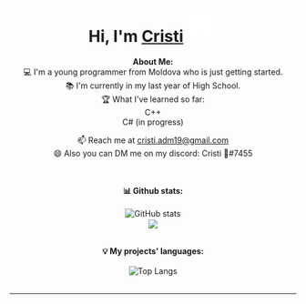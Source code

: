# <h1 align="center">Hi, I'm <a href="https://github.com/UberSilence">Cristi<a><img src="https://github.com/UberSilence/UberSilence/blob/main/wave.gif" width="60px" /></h1>
  
  <div align="center">
<strong>About Me:</strong><br>
💻 I'm a young programmer from Moldova who is just getting started.<br>
📚 I'm currently in my last year of High School.<br>
🏆 What I've learned so far:
<br>C++
<br>C# (in progress)
    
📫 Reach me at <a href="cristi.adm19@gmail.com">cristi.adm19@gmail.com</a><br>
😄 Also you can DM me on my discord: Cristi 🌟#7455<br><br><br>

<strong>📊 Github stats:</strong><br><br>
![GitHub stats](https://github-readme-stats.vercel.app/api?username=ubersilence&show_icons=true&count_private=true&include_all_commits=true&theme=radical)<br>
<img align="center" src="https://github-readme-streak-stats.herokuapp.com/?user=ubersilence&theme=radical&hide_border=true"/><br><br>

<strong>💡 My projects' languages:</strong><br><br>
![Top Langs](https://github-readme-stats.vercel.app/api/top-langs/?username=ubersilence&langs_count_private=true&theme=radical&card_width=445)<br><br>
</div>

------
